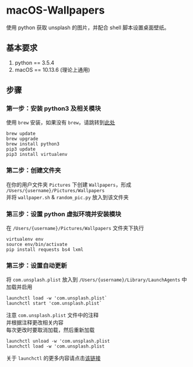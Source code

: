 # macOS-Wallpapers

使用 python 获取 unsplash 的图片，并配合 shell 脚本设置桌面壁纸。

## 基本要求
1. python == 3.5.4
2. macOS == 10.13.6 (理论上通用)

## 步骤

### 第一步：安装 python3 及相关模块
使用 `brew` 安装，如果没有 `brew`，请跳转到[此处](https://brew.sh)
```
brew update
brew upgrade
brew install python3
pip3 update
pip3 install virtualenv
```

### 第二步：创建文件夹
在你的用户文件夹 `Pictures` 下创建 `Wallpapers`，形成 `/Users/{username}/Pictures/Wallpapers`  
并将 `wallpaper.sh` & `random_pic.py` 放入到该文件夹

### 第三步：设置 python 虚拟环境并安装模块
在 `/Users/{username}/Pictures/Wallpapers` 文件夹下执行
```
virtualenv env
source env/bin/activate
pip install requests bs4 lxml
```

### 第三步：设置自动更新
将 `com.unsplash.plist` 放入到 `/Users/{username}/Library/LaunchAgents` 中
加载并启用
```
launchctl load -w 'com.unsplash.plist`
launchctl start 'com.unsplash.plist`
```
注意 `com.unsplash.plist` 文件中的注释  
并根据注释更改相关内容  
每次更改时要取消加载，然后重新加载
```
launchctl unload -w 'com.unsplash.plist
launchctl load -w 'com.unsplash.plist
```

关于 `launchctl` 的更多内容请点击[该链接](https://www.jianshu.com/p/4addd9b455f2)

